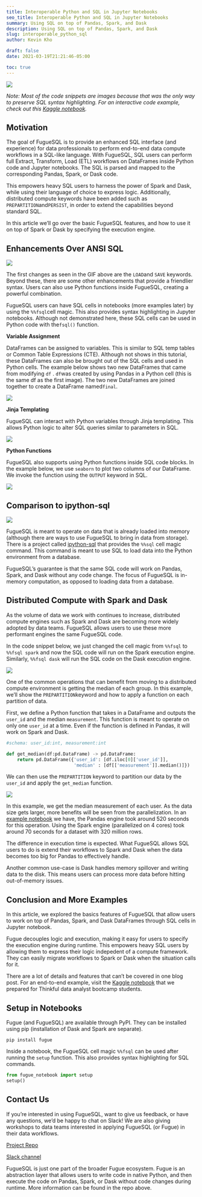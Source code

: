 ```yaml
---
title: Interoperable Python and SQL in Jupyter Notebooks
seo_title: Interoperable Python and SQL in Jupyter Notebooks
summary: Using SQL on top of Pandas, Spark, and Dask
description: Using SQL on top of Pandas, Spark, and Dask
slug: interoperable_python_sql
author: Kevin Kho

draft: false
date: 2021-03-19T21:21:46-05:00

toc: true
---
```



![](https://miro.medium.com/v2/resize:fit:1400/1*6091-RcrOPyifJTLjo0anA.gif)

_Note: Most of the code snippets are images because that was the only way to preserve SQL syntax highlighting. For an interactive code example, check out this_ [_Kaggle notebook_](https://www.kaggle.com/kvnkho/thinkful-workshop-data-analytics)_._

## Motivation

The goal of  FugueSQL  is to provide an enhanced SQL interface (and experience) for data professionals to perform end-to-end data compute workflows in a SQL-like language. With FugueSQL, SQL users can perform full Extract, Transform, Load (ETL) workflows on DataFrames inside Python code and Jupyter notebooks. The SQL is parsed and mapped to the corresponding Pandas, Spark, or Dask code.

This empowers heavy SQL users to harness the power of Spark and Dask, while using their language of choice to express logic. Additionally, distributed compute keywords have been added such as  `PREPARTITION`and`PERSIST`, in order to extend the capabilities beyond standard SQL.

In this article we’ll go over the basic FugueSQL features, and how to use it on top of Spark or Dask by specifying the execution engine.

## Enhancements Over ANSI SQL

![](https://miro.medium.com/v2/resize:fit:1400/1*6091-RcrOPyifJTLjo0anA.gif)

The first changes as seen in the GIF above are the  `LOAD`and  `SAVE`  keywords. Beyond these, there are some other enhancements that provide a friendlier syntax. Users can also use Python functions inside FugueSQL, creating a powerful combination.

FugueSQL users can have SQL cells in notebooks (more examples later) by using the  `%%fsql`cell magic. This also provides syntax highlighting in Jupyter notebooks. Although not demonstrated here, these SQL cells can be used in Python code with the`fsql()`  function.

**Variable Assignment**

DataFrames can be  assigned to variables. This is similar to SQL temp tables or Common Table Expressions (CTE). Although not shows in this tutorial, these DataFrames can also be brought out of the SQL cells and used in Python cells. The example below shows two new DataFrames that came from modifying  `df`  .  `df`was created by using Pandas in a Python cell (this is the same df as the first image). The two new DataFrames are joined together to create a DataFrame named`final`.

![](https://miro.medium.com/v2/resize:fit:1400/1*ZWWWAoLGL1jJuy1--Yk9zA.png)

**Jinja Templating**

FugueSQL can interact with Python variables through Jinja templating. This allows Python logic to alter SQL queries similar to parameters in SQL.

![](https://miro.medium.com/v2/resize:fit:1400/1*o63Zqrg1oM06agekpfN4oA.png)

**Python Functions**

FugueSQL also supports using Python functions inside SQL code blocks. In the example below, we use  `seaborn`  to plot two columns of our DataFrame. We invoke the function using the  `OUTPUT`  keyword in SQL.

![](https://miro.medium.com/v2/resize:fit:1400/1*0eVQ4mJErwtW8h-Mvz0yIw.png)

## Comparison to ipython-sql

![](https://miro.medium.com/v2/resize:fit:872/1*4LVRBQQnF1L6JGtJQnR1hQ.png)

FugueSQL is meant to operate on data that is already loaded into memory (although there are ways to use FugueSQL to bring in data from storage). There is a project called  [ipython-sql](https://github.com/catherinedevlin/ipython-sql)  that provides the  `%%sql`  cell magic command. This command is meant to use SQL to load data into the Python environment from a database.

FugueSQL’s guarantee is that the same SQL code will work on Pandas, Spark, and Dask without any code change. The focus of FugueSQL is in-memory computation, as opposed to loading data from a database.

## Distributed Compute with Spark and Dask

As the volume of data we work with continues to increase, distributed compute engines such as Spark and Dask are becoming more widely adopted by data teams. FugueSQL allows users to use these more performant engines the same FugueSQL code.

In the code snippet below, we just changed the cell magic from  `%%fsql`  to  `%%fsql spark`  and now the SQL code will run on the Spark execution engine. Similarly,  `%%fsql dask`  will run the SQL code on the Dask execution engine.

![](https://miro.medium.com/v2/resize:fit:1400/1*Zo_1H-RQio_PFqeG0okbWg.png)

One of the common operations that can benefit from moving to a distributed compute environment is getting the median of each group. In this example, we’ll show the  `PREPARTITION`keyword and how to apply a function on each partition of data.

First, we define a Python function that takes in a DataFrame and outputs the  `user_id`  and the median  `measurement`. This function is meant to operate on only one  `user_id`  at a time. Even if the function is defined in Pandas, it will work on Spark and Dask.

```python
#schema: user_id:int, measurement:int

def get_median(df:pd.DataFrame) -> pd.DataFrame:
    return pd.DataFrame({'user_id': [df.iloc[0]['user_id']],
                         'median' : [df[['measurement']].median()]})
```

We can then use the  `PREPARTITION`  keyword to partition our data by the  `user_id`  and apply the  `get_median`  function.

![](https://miro.medium.com/v2/resize:fit:1400/1*Nlj2DsCbPN8VataE9DghGw.png)

In this example, we get the median measurement of each user. As the data size gets larger, more benefits will be seen from the parallelization. In an  [example notebook](https://www.kaggle.com/kvnkho/thinkful-workshop-data-analytics)  we have, the Pandas engine took around 520 seconds for this operation. Using the Spark engine (parallelized on 4 cores) took around 70 seconds for a dataset with 320 million rows.

The difference in execution time is expected. What FugueSQL allows SQL users to do is extend their workflows to Spark and Dask when the data becomes too big for Pandas to effectively handle.

Another common use-case is Dask handles memory spillover and writing data to the disk. This means users can process more data before hitting out-of-memory issues.

## Conclusion and More Examples

In this article, we explored the basics features of FugueSQL that allow users to work on top of Pandas, Spark, and Dask DataFrames through SQL cells in Jupyter notebook.

Fugue decouples logic and execution, making it easy for users to specify the execution engine during runtime. This empowers heavy SQL users by allowing them to express their logic indepedent of a compute framework. They can easily migrate workflows to Spark or Dask when the situation calls for it.

There are a lot of details and features that can’t be covered in one blog post. For an end-to-end example, visit the  [Kaggle notebook](https://www.kaggle.com/kvnkho/thinkful-workshop-data-analytics)  that we prepared for Thinkful data analyst bootcamp students.

## Setup in Notebooks

Fugue (and FugueSQL) are available through PyPI. They can be installed using pip (installation of Dask and Spark are separate).

```
pip install fugue
```
Inside a notebook, the FugueSQL cell magic  `%%fsql`  can be used after running the  `setup`  function. This also provides syntax highlighting for SQL commands.

```python
from fugue_notebook import setup  
setup()
```

## Contact Us

If you’re interested in using FugueSQL, want to give us feedback, or have any questions, we’d be happy to chat on Slack! We are also giving workshops to data teams interested in applying FugueSQL (or Fugue) in their data workflows.

[Project Repo](https://github.com/fugue-project/fugue)

[Slack channel](https://join.slack.com/t/fugue-project/shared_invite/zt-jl0pcahu-KdlSOgi~fP50TZWmNxdWYQ)

FugueSQL is just one part of the broader Fugue ecosystem. Fugue is an abstraction layer that allows users to write code in native Python, and then execute the code on Pandas, Spark, or Dask without code changes during runtime. More information can be found in the repo above.
